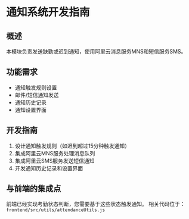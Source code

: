 # 通知系统开发指南

## 概述
本模块负责发送缺勤或迟到通知，使用阿里云消息服务MNS和短信服务SMS。

## 功能需求
- 通知触发规则设置
- 邮件/短信通知发送
- 通知历史记录
- 通知设置界面

## 开发指南
1. 设计通知触发规则（如迟到超过15分钟触发通知）
2. 集成阿里云MNS服务处理消息队列
3. 集成阿里云SMS服务发送短信通知
4. 开发通知历史记录和设置界面

## 与前端的集成点
前端已经实现考勤状态判断，您需要基于这些状态触发通知。
相关代码位于：`frontend/src/utils/attendanceUtils.js`

